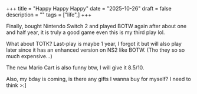 +++
title = "Happy Happy Happy"
date = "2025-10-26"
draft = false
description = ""
tags = ["life",]
+++

Finally, bought Nintendo Switch 2 and played BOTW again after about one and half year, it is truly a good game even this is my third play lol.

What about TOTK? Last-play is maybe 1 year, I forgot it but will also play later since it has an enhanced version on NS2 like BOTW. (Tho they so so much expensive...)

The new Mario Cart is also funny btw, I will give it 8.5/10.

Also, my bday is coming, is there any gifts I wanna buy for myself? I need to think >:]